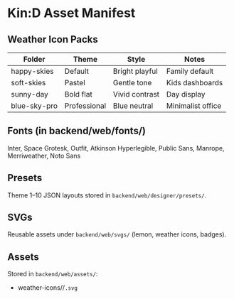 # Kin:D Asset Manifest

## Weather Icon Packs
| Folder | Theme | Style | Notes |
|---------|--------|--------|-------|
| happy-skies | Default | Bright playful | Family default |
| soft-skies | Pastel | Gentle tone | Kids dashboards |
| sunny-day | Bold flat | Vivid contrast | Day display |
| blue-sky-pro | Professional | Blue neutral | Minimalist office |

## Fonts (in backend/web/fonts/)
Inter, Space Grotesk, Outfit, Atkinson Hyperlegible, Public Sans, Manrope, Merriweather, Noto Sans

## Presets
Theme 1–10 JSON layouts stored in `backend/web/designer/presets/`.

## SVGs
Reusable assets under `backend/web/svgs/` (lemon, weather icons, badges).

## Assets
Stored in `backend/web/assets/`:
- weather-icons/<theme>/<code>.svg
